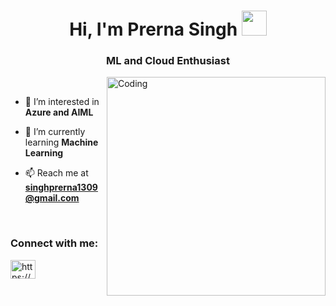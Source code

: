 <h1 align="center">Hi, I'm Prerna Singh <img src="https://media.giphy.com/media/hvRJCLFzcasrR4ia7z/giphy.gif" width="40"></h1>
<p align="center">
<h3 align="center">ML and Cloud Enthusiast</h3>
<img align="right" alt="Coding" width="350"src="https://user-images.githubusercontent.com/125440375/219616451-d945dd2e-356d-44bd-a3e4-690a7210b449.png">

<br>

- 👀 I’m interested in **Azure and AIML**
  
- 🌱 I’m currently learning **Machine Learning**

- 📫 Reach me at **singhprerna1309@gmail.com**

<br>
<h3 align="left">Connect with me:</h3>
<p align="left">
<a href="https://www.linkedin.com/in/prerna-singh-062197143" target="blank"><img align="center" src="https://raw.githubusercontent.com/rahuldkjain/github-profile-readme-generator/master/src/images/icons/Social/linked-in-alt.svg" alt="https://www.linkedin.com/in/prerna-singh-062197143" height="30" width="40" /></a>
</p>

<!---
singhprerna1309/singhprerna1309 is a ✨ special ✨ repository because its `README.md` (this file) appears on your GitHub profile.
You can click the Preview link to take a look at your changes.
--->
